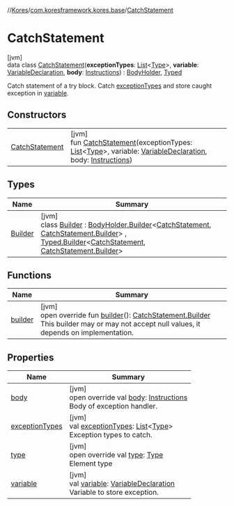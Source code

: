 //[Kores](../../../index.md)/[com.koresframework.kores.base](../index.md)/[CatchStatement](index.md)

# CatchStatement

[jvm]\
data class [CatchStatement](index.md)(**exceptionTypes**: [List](https://kotlinlang.org/api/latest/jvm/stdlib/kotlin.collections/-list/index.html)<[Type](https://docs.oracle.com/javase/8/docs/api/java/lang/reflect/Type.html)>, **variable**: [VariableDeclaration](../-variable-declaration/index.md), **body**: [Instructions](../../com.koresframework.kores/-instructions/index.md)) : [BodyHolder](../-body-holder/index.md), [Typed](../-typed/index.md)

Catch statement of a try block. Catch [exceptionTypes](exception-types.md) and store caught exception in [variable](variable.md).

## Constructors

| | |
|---|---|
| [CatchStatement](-catch-statement.md) | [jvm]<br>fun [CatchStatement](-catch-statement.md)(exceptionTypes: [List](https://kotlinlang.org/api/latest/jvm/stdlib/kotlin.collections/-list/index.html)<[Type](https://docs.oracle.com/javase/8/docs/api/java/lang/reflect/Type.html)>, variable: [VariableDeclaration](../-variable-declaration/index.md), body: [Instructions](../../com.koresframework.kores/-instructions/index.md)) |

## Types

| Name | Summary |
|---|---|
| [Builder](-builder/index.md) | [jvm]<br>class [Builder](-builder/index.md) : [BodyHolder.Builder](../-body-holder/-builder/index.md)<[CatchStatement](index.md), [CatchStatement.Builder](-builder/index.md)> , [Typed.Builder](../-typed/-builder/index.md)<[CatchStatement](index.md), [CatchStatement.Builder](-builder/index.md)> |

## Functions

| Name | Summary |
|---|---|
| [builder](builder.md) | [jvm]<br>open override fun [builder](builder.md)(): [CatchStatement.Builder](-builder/index.md)<br>This builder may or may not accept null values, it depends on implementation. |

## Properties

| Name | Summary |
|---|---|
| [body](body.md) | [jvm]<br>open override val [body](body.md): [Instructions](../../com.koresframework.kores/-instructions/index.md)<br>Body of exception handler. |
| [exceptionTypes](exception-types.md) | [jvm]<br>val [exceptionTypes](exception-types.md): [List](https://kotlinlang.org/api/latest/jvm/stdlib/kotlin.collections/-list/index.html)<[Type](https://docs.oracle.com/javase/8/docs/api/java/lang/reflect/Type.html)><br>Exception types to catch. |
| [type](type.md) | [jvm]<br>open override val [type](type.md): [Type](https://docs.oracle.com/javase/8/docs/api/java/lang/reflect/Type.html)<br>Element type |
| [variable](variable.md) | [jvm]<br>val [variable](variable.md): [VariableDeclaration](../-variable-declaration/index.md)<br>Variable to store exception. |
